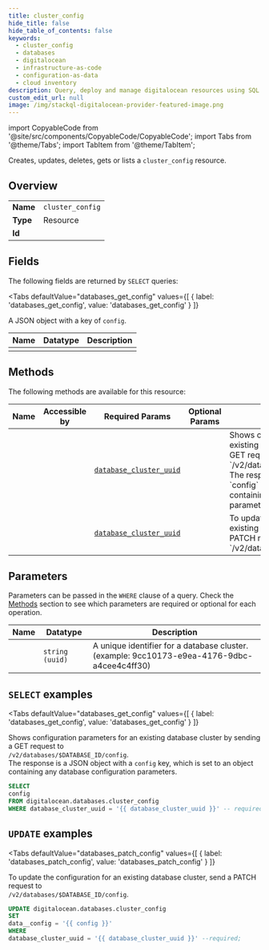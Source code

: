 ```yaml
--- 
title: cluster_config
hide_title: false
hide_table_of_contents: false
keywords:
  - cluster_config
  - databases
  - digitalocean
  - infrastructure-as-code
  - configuration-as-data
  - cloud inventory
description: Query, deploy and manage digitalocean resources using SQL
custom_edit_url: null
image: /img/stackql-digitalocean-provider-featured-image.png
---
```


import CopyableCode from '@site/src/components/CopyableCode/CopyableCode';
import Tabs from '@theme/Tabs';
import TabItem from '@theme/TabItem';

Creates, updates, deletes, gets or lists a <code>cluster_config</code> resource.

## Overview
<table><tbody>
<tr><td><b>Name</b></td><td><code>cluster_config</code></td></tr>
<tr><td><b>Type</b></td><td>Resource</td></tr>
<tr><td><b>Id</b></td><td><CopyableCode code="digitalocean.databases.cluster_config" /></td></tr>
</tbody></table>

## Fields

The following fields are returned by `SELECT` queries:

<Tabs
    defaultValue="databases_get_config"
    values={[
        { label: 'databases_get_config', value: 'databases_get_config' }
    ]}
>
<TabItem value="databases_get_config">

A JSON object with a key of `config`.

<table>
<thead>
    <tr>
    <th>Name</th>
    <th>Datatype</th>
    <th>Description</th>
    </tr>
</thead>
<tbody>
<tr>
    <td><CopyableCode code="config" /></td>
    <td><code></code></td>
    <td></td>
</tr>
</tbody>
</table>
</TabItem>
</Tabs>

## Methods

The following methods are available for this resource:

<table>
<thead>
    <tr>
    <th>Name</th>
    <th>Accessible by</th>
    <th>Required Params</th>
    <th>Optional Params</th>
    <th>Description</th>
    </tr>
</thead>
<tbody>
<tr>
    <td><a href="#databases_get_config"><CopyableCode code="databases_get_config" /></a></td>
    <td><CopyableCode code="select" /></td>
    <td><a href="#parameter-database_cluster_uuid"><code>database_cluster_uuid</code></a></td>
    <td></td>
    <td>Shows configuration parameters for an existing database cluster by sending a GET request to<br />`/v2/databases/$DATABASE_ID/config`.<br />The response is a JSON object with a `config` key, which is set to an object<br />containing any database configuration parameters.<br /></td>
</tr>
<tr>
    <td><a href="#databases_patch_config"><CopyableCode code="databases_patch_config" /></a></td>
    <td><CopyableCode code="update" /></td>
    <td><a href="#parameter-database_cluster_uuid"><code>database_cluster_uuid</code></a></td>
    <td></td>
    <td>To update the configuration for an existing database cluster, send a PATCH request to<br />`/v2/databases/$DATABASE_ID/config`.<br /></td>
</tr>
</tbody>
</table>

## Parameters

Parameters can be passed in the `WHERE` clause of a query. Check the [Methods](#methods) section to see which parameters are required or optional for each operation.

<table>
<thead>
    <tr>
    <th>Name</th>
    <th>Datatype</th>
    <th>Description</th>
    </tr>
</thead>
<tbody>
<tr id="parameter-database_cluster_uuid">
    <td><CopyableCode code="database_cluster_uuid" /></td>
    <td><code>string (uuid)</code></td>
    <td>A unique identifier for a database cluster. (example: 9cc10173-e9ea-4176-9dbc-a4cee4c4ff30)</td>
</tr>
</tbody>
</table>

## `SELECT` examples

<Tabs
    defaultValue="databases_get_config"
    values={[
        { label: 'databases_get_config', value: 'databases_get_config' }
    ]}
>
<TabItem value="databases_get_config">

Shows configuration parameters for an existing database cluster by sending a GET request to<br />`/v2/databases/$DATABASE_ID/config`.<br />The response is a JSON object with a `config` key, which is set to an object<br />containing any database configuration parameters.<br />

```sql
SELECT
config
FROM digitalocean.databases.cluster_config
WHERE database_cluster_uuid = '{{ database_cluster_uuid }}' -- required;
```
</TabItem>
</Tabs>


## `UPDATE` examples

<Tabs
    defaultValue="databases_patch_config"
    values={[
        { label: 'databases_patch_config', value: 'databases_patch_config' }
    ]}
>
<TabItem value="databases_patch_config">

To update the configuration for an existing database cluster, send a PATCH request to<br />`/v2/databases/$DATABASE_ID/config`.<br />

```sql
UPDATE digitalocean.databases.cluster_config
SET 
data__config = '{{ config }}'
WHERE 
database_cluster_uuid = '{{ database_cluster_uuid }}' --required;
```
</TabItem>
</Tabs>
